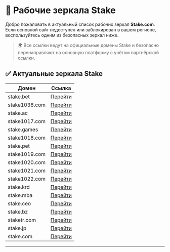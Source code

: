 # 🔗 Рабочие зеркала Stake

Добро пожаловать в актуальный список рабочих зеркал **Stake.com**.  
Если основной сайт недоступен или заблокирован в вашем регионе, воспользуйтесь одним из безопасных зеркал ниже.

> 🌍 Все ссылки ведут на официальные домены Stake и безопасно перенаправляют на основную платформу с учётом партнёрской ссылки.

## ✅ Актуальные зеркала Stake

| Домен            | Ссылка                                               |
|------------------|------------------------------------------------------|
| stake.bet        | [Перейти](https://stake.bet/?c=WlSSFUCl)             |
| stake1038.com    | [Перейти](https://stake1038.com/?c=WlSSFUCl)         |
| stake.ac         | [Перейти](https://stake.ac/?c=WlSSFUCl)              |
| stake1017.com    | [Перейти](https://stake1017.com/?c=WlSSFUCl)         |
| stake.games      | [Перейти](https://stake.games/?c=WlSSFUCl)           |
| stake1018.com    | [Перейти](https://stake1018.com/?c=WlSSFUCl)         |
| stake.pet        | [Перейти](https://stake.pet/?c=WlSSFUCl)             |
| stake1019.com    | [Перейти](https://stake1019.com/?c=WlSSFUCl)         |
| stake1020.com    | [Перейти](https://stake1020.com/?c=WlSSFUCl)         |
| stake1021.com    | [Перейти](https://stake1021.com/?c=WlSSFUCl)         |
| stake1022.com    | [Перейти](https://stake1022.com/?c=WlSSFUCl)         |
| stake.krd        | [Перейти](https://stake.krd/?c=WlSSFUCl)             |
| stake.mba        | [Перейти](https://stake.mba/?c=WlSSFUCl)             |
| stake.ceo        | [Перейти](https://stake.ceo/?c=WlSSFUCl)             |
| stake.bz         | [Перейти](https://stake.bz/?c=WlSSFUCl)              |
| staketr.com      | [Перейти](https://staketr.com/?c=WlSSFUCl)           |
| stake.jp         | [Перейти](https://stake.jp/?c=WlSSFUCl)              |
| stake.com        | [Перейти](https://stake.com/?c=WlSSFUCl)             |

---
